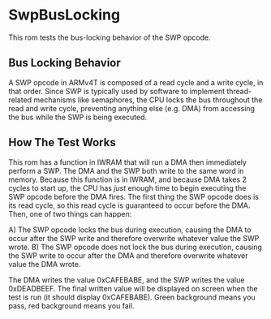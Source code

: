 # SwpBusLocking
This rom tests the bus-locking behavior of the SWP opcode. 

## Bus Locking Behavior
A SWP opcode in ARMv4T is composed of a read cycle and a write cycle, in that order. Since SWP is
typically used by software to implement thread-related mechanisms like semaphores, the CPU locks
the bus throughout the read and write cycle, preventing anything else (e.g. DMA) from accessing 
the bus while the SWP is being executed.

## How The Test Works
This rom has a function in IWRAM that will run a DMA then immediately perform a SWP. The DMA and
the SWP both write to the same word in memory. Because this function is in IWRAM, and because DMA 
takes 2 cycles to start up, the CPU has *just* enough time to begin executing the SWP opcode before
the DMA fires. The first thing the SWP opcode does is its read cycle, so this read cycle is 
guaranteed to occur before the DMA. Then, one of two things can happen:

A) The SWP opcode locks the bus during execution, causing the DMA to occur after the SWP write and
   therefore overwrite whatever value the SWP wrote.
B) The SWP opcode does not lock the bus during execution, causing the SWP write to occur after the
   DMA and therefore overwrite whatever value the DMA wrote.

The DMA writes the value 0xCAFEBABE, and the SWP writes the value 0xDEADBEEF. The final written
value will be displayed on screen when the test is run (it should display 0xCAFEBABE). Green background
means you pass, red background means you fail.